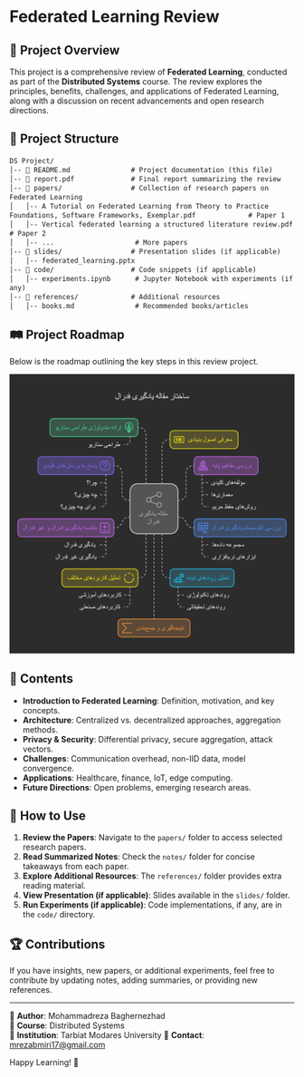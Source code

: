 # Federated Learning Review

## 📌 Project Overview
This project is a comprehensive review of **Federated Learning**, conducted as part of the **Distributed Systems** course. The review explores the principles, benefits, challenges, and applications of Federated Learning, along with a discussion on recent advancements and open research directions.

## 📂 Project Structure
```
DS Project/
│-- 📄 README.md               # Project documentation (this file)
│-- 📄 report.pdf              # Final report summarizing the review
│-- 📂 papers/                 # Collection of research papers on Federated Learning
│   │-- A Tutorial on Federated Learning from Theory to Practice Foundations, Software Frameworks, Exemplar.pdf             # Paper 1
│   │-- Vertical federated learning a structured literature review.pdf             # Paper 2
│   │-- ...                    # More papers
│-- 📂 slides/                 # Presentation slides (if applicable)
│   │-- federated_learning.pptx
│-- 📂 code/                   # Code snippets (if applicable)
│   │-- experiments.ipynb      # Jupyter Notebook with experiments (if any)
│-- 📂 references/             # Additional resources
│   │-- books.md               # Recommended books/articles
```

## 🛤️ Project Roadmap
Below is the roadmap outlining the key steps in this review project.

![Federated Learning Roadmap](assets/roadmap.png)


## 📝 Contents
- **Introduction to Federated Learning**: Definition, motivation, and key concepts.
- **Architecture**: Centralized vs. decentralized approaches, aggregation methods.
- **Privacy & Security**: Differential privacy, secure aggregation, attack vectors.
- **Challenges**: Communication overhead, non-IID data, model convergence.
- **Applications**: Healthcare, finance, IoT, edge computing.
- **Future Directions**: Open problems, emerging research areas.

## 📜 How to Use
1. **Review the Papers**: Navigate to the `papers/` folder to access selected research papers.
2. **Read Summarized Notes**: Check the `notes/` folder for concise takeaways from each paper.
3. **Explore Additional Resources**: The `references/` folder provides extra reading material.
4. **View Presentation (if applicable)**: Slides available in the `slides/` folder.
5. **Run Experiments (if applicable)**: Code implementations, if any, are in the `code/` directory.

## 🏆 Contributions
If you have insights, new papers, or additional experiments, feel free to contribute by updating notes, adding summaries, or providing new references.

---

📌 **Author**: Mohammadreza Baghernezhad  
📅 **Course**: Distributed Systems  
🏫 **Institution**: Tarbiat Modares University
📧 **Contact**: mrezabmiri17@gmail.com

Happy Learning! 🚀


